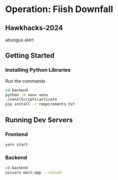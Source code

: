 # Operation: Fiish Downfall

## Hawkhacks-2024

abungus alert

## Getting Started

### Installing Python Libraries

Run the commands

```bash
cd backend
python -m venv venv
./venv\Scripts\activate
pip install -r requirements.txt
```

## Running Dev Servers

### Frontend

```bash
yarn start
```

### Backend

```bash
cd backend
uvicorn main:app --reload
```
